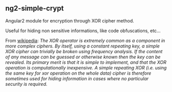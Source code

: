 ## ng2-simple-crypt

Angular2 module for encryption through XOR cipher method.

Useful for hiding non sensitive informations, like code obfuscations, etc...

From [wikipedia](https://en.wikipedia.org/wiki/XOR_cipher):
*The XOR operator is extremely common as a component in more complex ciphers. By itself, using a constant repeating key, a simple XOR cipher can trivially be broken using frequency analysis. If the content of any message can be guessed or otherwise known then the key can be revealed. Its primary merit is that it is simple to implement, and that the XOR operation is computationally inexpensive. A simple repeating XOR (i.e. using the same key for xor operation on the whole data) cipher is therefore sometimes used for hiding information in cases where no particular security is required.*
